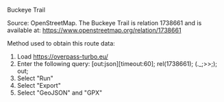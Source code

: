 Buckeye Trail

Source: OpenStreetMap. The Buckeye Trail is relation 1738661 and is available at: https://www.openstreetmap.org/relation/1738661

Method used to obtain this route data:

1. Load https://overpass-turbo.eu/
2. Enter the following query:
    [out:json][timeout:60];
    rel(1738661);
    (._;>>;);
    out;
3. Select "Run"
4. Select "Export"
5. Select "GeoJSON" and "GPX"
